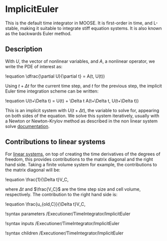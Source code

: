 # ImplicitEuler

This is the default time integrator in MOOSE. It is first-order in time, and L-stable, making it
suitable to integrate stiff equation systems. It is also known as the backwards Euler method.

## Description

With $U$, the vector of nonlinear variables, and $A$, a nonlinear operator,
we write the PDE of interest as:

!equation
\dfrac{\partial U}{\partial t} = A(t, U(t))

Using $t+\Delta t$ for the current time step, and $t$ for the previous step,
the implicit Euler time integration scheme can be written:

!equation
U(t+\Delta t) = U(t) + \Delta t A(t+\Delta t, U(t+\Delta t))

This is an implicit system with $U(t+\Delta t)$, the variable to solve for, appearing on both sides of the
equation. We solve this system iteratively, usually with a Newton or Newton-Krylov method as described
in the non linear system solve [documentation](systems/NonlinearSystem.md).

## Contributions to linear systems

For [linear systems](systems/LinearSystem.md), on top of creating the
time derivatives of the degrees of freedom, this provides contributions
to the matrix diagonal and the right hand side. Taking a finite volume system for example,
the contributions to the matrix diagonal will be:

!equation
\frac{1}{\Delta t}V_C,

where $\Delta t$ and $\frac{V_C}$ are the time step size and cell volume,
respectively. The contribution to the right hand side is:

!equation
\frac{u_{old,C}}{\Delta t}V_C,

!syntax parameters /Executioner/TimeIntegrator/ImplicitEuler

!syntax inputs /Executioner/TimeIntegrator/ImplicitEuler

!syntax children /Executioner/TimeIntegrator/ImplicitEuler
